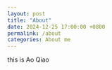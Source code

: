 ```yaml
---
layout: post
title: "About"
date: 2024-12-25 17:00:00 +0800
permalink: /about
categories: About me
---
```


this is Ao Qiao